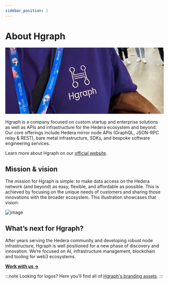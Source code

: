 ```yaml
---
sidebar_position: 1
---
```


# About Hgraph

![image](sweater.jpg)

Hgraph is a company focused on custom startup and enterprise solutions as well as APIs and infrastructure for the Hedera ecosystem and beyond. Our core offerings include Hedera mirror node APIs (GraphQL, JSON-RPC relay & REST), bare metal infrastructure, SDKs, and bespoke software engineering services.

Learn more about Hgraph on our [official website](https://hgraph.com).

## Mission & vision

The mission for Hgraph is simple: to make data access on the Hedera network (and beyond) as easy, flexible, and affordable as possible. This is achieved by focusing on the unique needs of customers and sharing those innovations with the broader ecosystem. This illustration showcases that vision:

![image](../../static/img/Hgraph-Bento-V3.png)

## What’s next for Hgraph?

After years serving the Hedera community and developing robust node infrastructure, Hgraph is well positioned for a new phase of discovery and innovation. We’re focused on AI, infrastructure management, blockchain and tooling for web3 ecosystems.

[**Work with us →**](contact)

:::note Looking for logos?
Here you'll find all of [Hgraph's branding assets](/resources/brand).
::: 